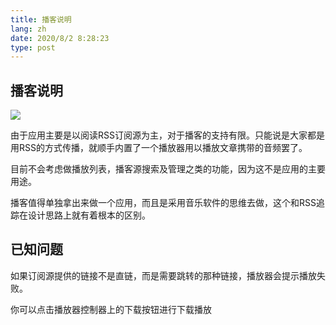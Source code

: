 ```yaml
---
title: 播客说明
lang: zh
date: 2020/8/2 8:28:23
type: post
---
```


## 播客说明

![](https://i.loli.net/2020/08/02/s9gW4wIjuJOeKTm.png)

由于应用主要是以阅读RSS订阅源为主，对于播客的支持有限。只能说是大家都是用RSS的方式传播，就顺手内置了一个播放器用以播放文章携带的音频罢了。

目前不会考虑做播放列表，播客源搜索及管理之类的功能，因为这不是应用的主要用途。

播客值得单独拿出来做一个应用，而且是采用音乐软件的思维去做，这个和RSS追踪在设计思路上就有着根本的区别。

## 已知问题

如果订阅源提供的链接不是直链，而是需要跳转的那种链接，播放器会提示播放失败。

你可以点击播放器控制器上的下载按钮进行下载播放